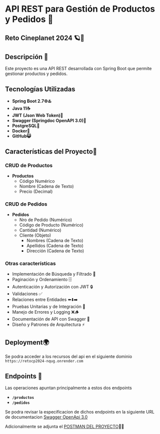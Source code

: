 # API REST para Gestión de Productos y Pedidos 🛒

## Reto Cineplanet 2024 🪐🎥

## Descripción 📃
Este proyecto es una API REST desarrollada con Spring Boot que permite gestionar productos y pedidos.

## Tecnologías Utilizadas

- **Spring Boot 2.7⚙️♨️**
- **Java 11☕** 
- **JWT (Json Web Token)🔐**
- **Swagger (Springdoc OpenAPI 3.0)📃**
- **PostgreSQL💾**
- **Docker🐳**
- **GitHub😺**

## Características del Proyecto📜

### CRUD de Productos
- **Productos**
  - Código Numérico
  - Nombre (Cadena de Texto)
  - Precio (Decimal)

### CRUD de Pedidos
- **Pedidos**
  - Nro de Pedido (Numérico)
  - Código de Producto (Numérico)
  - Cantidad (Numérico)
  - Cliente (Objeto)
    - Nombres (Cadena de Texto)
    - Apellidos (Cadena de Texto)
    - Dirección (Cadena de Texto)

### Otras características
- Implementación de Búsqueda y Filtrado 🔎
- Paginación y Ordenamiento 🗄️
- Autenticación y Autorización con JWT 🔒
- Validaciones ✅
- Relaciones entre Entidades ⬅️⬇️➡️
- Pruebas Unitarias y de Integración 🧪
- Manejo de Errores y Logging ❌🪵
- Documentación de API con Swagger 📜
- Diseño y Patrones de Arquitectura ⚡

## Deployment🌍
Se podra acceder a los recursos del api en el siguiente dominio
```https://retocp2024-nqug.onrender.com```

## Endpoints 📃

Las operaciones apuntan principalmente a estos dos endpoints
- **```/productos```**
- **```/pedidos```**

Se podra revisar la especificacion de dichos endpoints en la siguiente URL de documentacion [Swagger OpenApi 3.0](https://retocp2024-nqug.onrender.com/swagger-ui/index.html)

Adicionalmente se adjunta el [POSTMAN DEL PROYECTO](retoCP-2024.postman_collection.json)‍🚀📜
